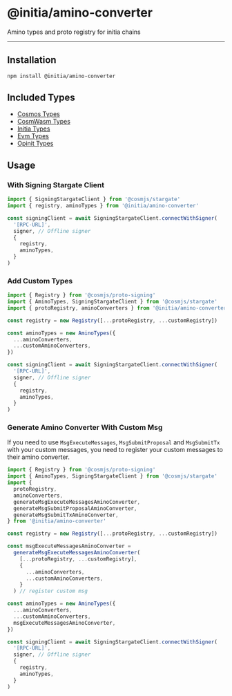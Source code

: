 # @initia/amino-converter

Amino types and proto registry for initia chains

---

## Installation

```bash
npm install @initia/amino-converter
```

## Included Types

- [Cosmos Types](https://github.com/cosmos/cosmos-sdk/tree/main/proto)
- [CosmWasm Types](https://github.com/cosmos/wasmd/tree/master/proto)
- [Initia Types](https://github.com/initia-labs/initia/tree/main/proto)
- [Evm Types](https://github.com/initia-labs/minievm/tree/main/proto)
- [Opinit Types](https://github.com/initia-labs/OPinit/tree/main/proto)

## Usage

### With Signing Stargate Client

```typescript
import { SigningStargateClient } from '@cosmjs/stargate'
import { registry, aminoTypes } from '@initia/amino-converter'

const signingClient = await SigningStargateClient.connectWithSigner(
  '[RPC-URL]',
  signer, // Offline signer
  {
    registry,
    aminoTypes,
  }
)
```

### Add Custom Types

```typescript
import { Registry } from '@cosmjs/proto-signing'
import { AminoTypes, SigningStargateClient } from '@cosmjs/stargate'
import { protoRegistry, aminoConverters } from '@initia/amino-converter'

const registry = new Registry([...protoRegistry, ...customRegistry])

const aminoTypes = new AminoTypes({
  ...aminoConverters,
  ...customAminoConverters,
})

const signingClient = await SigningStargateClient.connectWithSigner(
  '[RPC-URL]',
  signer, // Offline signer
  {
    registry,
    aminoTypes,
  }
)
```

### Generate Amino Converter With Custom Msg

If you need to use `MsgExecuteMessages`, `MsgSubmitProposal` and `MsgSubmitTx` with your custom messages, you need to register your custom messages to their amino converter.

```typescript
import { Registry } from '@cosmjs/proto-signing'
import { AminoTypes, SigningStargateClient } from '@cosmjs/stargate'
import {
  protoRegistry,
  aminoConverters,
  generateMsgExecuteMessagesAminoConverter,
  generateMsgSubmitProposalAminoConverter,
  generateMsgSubmitTxAminoConverter,
} from '@initia/amino-converter'

const registry = new Registry([...protoRegistry, ...customRegistry])

const msgExecuteMessagesAminoConverter =
  generateMsgExecuteMessagesAminoConverter(
    [...protoRegistry, ...customRegistry],
    {
      ...aminoConverters,
      ...customAminoConverters,
    }
  ) // register custom msg

const aminoTypes = new AminoTypes({
  ...aminoConverters,
  ...customAminoConverters,
  msgExecuteMessagesAminoConverter,
})

const signingClient = await SigningStargateClient.connectWithSigner(
  '[RPC-URL]',
  signer, // Offline signer
  {
    registry,
    aminoTypes,
  }
)
```

